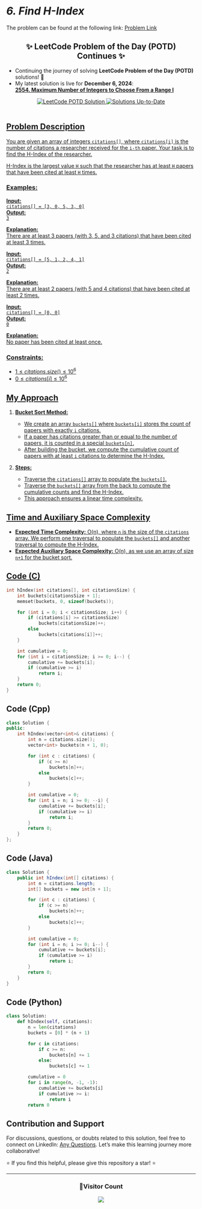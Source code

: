 # _6. Find H-Index_

The problem can be found at the following link: [Problem Link](https://www.geeksforgeeks.org/problems/find-h-index--165609/1)

<div align="center">
  <h2>✨ LeetCode Problem of the Day (POTD) Continues ✨</h2>
</div>

- Continuing the journey of solving **LeetCode Problem of the Day (POTD)** solutions! 🎯
- My latest solution is live for **December 6, 2024**:  
  **[2554. Maximum Number of Integers to Choose From a Range I](https://github.com/Hunterdii/Leetcode-POTD/blob/main/December%202024%20Leetcode%20Solution/2554.Maximum%20Number%20of%20Integers%20to%20Choose%20From%20a%20Range%20I.md)**

<div align="center">
  <a href="https://github.com/Hunterdii/Leetcode-POTD/blob/main/December%202024%20Leetcode%20Solution/2554.Maximum%20Number%20of%20Integers%20to%20Choose%20From%20a%20Range%20I.md">
    <img src="https://img.shields.io/badge/LeetCode%20POTD-Solution%20Live-brightgreen?style=for-the-badge&logo=leetcode" alt="LeetCode POTD Solution" />
  </a>
  <a href="https://github.com/Hunterdii/Leetcode-POTD/blob/main/December%202024%20Leetcode%20Solution/2554.Maximum%20Number%20of%20Integers%20to%20Choose%20From%20a%20Range%20I.md">
  <img src="https://img.shields.io/badge/Solutions-Up%20to%20Date-blue?style=for-the-badge" alt="Solutions Up-to-Date" />
</div>

<br/>

## Problem Description

You are given an array of integers `citations[]`, where `citations[i]` is the number of citations a researcher received for the `i-th` paper. Your task is to find the H-Index of the researcher.

H-Index is the largest value `H` such that the researcher has at least `H` papers that have been cited at least `H` times.

### Examples:

**Input:**  
`citations[] = [3, 0, 5, 3, 0]`  
**Output:**  
`3`

**Explanation:**  
There are at least 3 papers (with 3, 5, and 3 citations) that have been cited at least 3 times.

**Input:**  
`citations[] = [5, 1, 2, 4, 1]`  
**Output:**  
`2`

**Explanation:**  
There are at least 2 papers (with 5 and 4 citations) that have been cited at least 2 times.

**Input:**  
`citations[] = [0, 0]`  
**Output:**  
`0`

**Explanation:**  
No paper has been cited at least once.

### Constraints:

- $`1 ≤ citations.size() ≤ 10^6`$
- $`0 ≤ citations[i] ≤ 10^6`$

## My Approach

1. **Bucket Sort Method:**

   - We create an array `buckets[]` where `buckets[i]` stores the count of papers with exactly `i` citations.
   - If a paper has citations greater than or equal to the number of papers, it is counted in a special `buckets[n]`.
   - After building the bucket, we compute the cumulative count of papers with at least `i` citations to determine the H-Index.

2. **Steps:**
   - Traverse the `citations[]` array to populate the `buckets[]`.
   - Traverse the `buckets[]` array from the back to compute the cumulative counts and find the H-Index.
   - This approach ensures a linear time complexity.

## Time and Auxiliary Space Complexity

- **Expected Time Complexity:** O(n), where `n` is the size of the `citations` array. We perform one traversal to populate the `buckets[]` and another traversal to compute the H-Index.
- **Expected Auxiliary Space Complexity:** O(n), as we use an array of size `n+1` for the bucket sort.

## Code (C)

```c
int hIndex(int citations[], int citationsSize) {
    int buckets[citationsSize + 1];
    memset(buckets, 0, sizeof(buckets));

    for (int i = 0; i < citationsSize; i++) {
        if (citations[i] >= citationsSize)
            buckets[citationsSize]++;
        else
            buckets[citations[i]]++;
    }

    int cumulative = 0;
    for (int i = citationsSize; i >= 0; i--) {
        cumulative += buckets[i];
        if (cumulative >= i)
            return i;
    }
    return 0;
}
```

## Code (Cpp)

```cpp
class Solution {
public:
    int hIndex(vector<int>& citations) {
        int n = citations.size();
        vector<int> buckets(n + 1, 0);

        for (int c : citations) {
            if (c >= n)
                buckets[n]++;
            else
                buckets[c]++;
        }

        int cumulative = 0;
        for (int i = n; i >= 0; --i) {
            cumulative += buckets[i];
            if (cumulative >= i)
                return i;
        }
        return 0;
    }
};
```

## Code (Java)

```java
class Solution {
    public int hIndex(int[] citations) {
        int n = citations.length;
        int[] buckets = new int[n + 1];

        for (int c : citations) {
            if (c >= n)
                buckets[n]++;
            else
                buckets[c]++;
        }

        int cumulative = 0;
        for (int i = n; i >= 0; i--) {
            cumulative += buckets[i];
            if (cumulative >= i)
                return i;
        }
        return 0;
    }
}
```

## Code (Python)

```python
class Solution:
    def hIndex(self, citations):
        n = len(citations)
        buckets = [0] * (n + 1)

        for c in citations:
            if c >= n:
                buckets[n] += 1
            else:
                buckets[c] += 1

        cumulative = 0
        for i in range(n, -1, -1):
            cumulative += buckets[i]
            if cumulative >= i:
                return i
        return 0
```

## Contribution and Support

For discussions, questions, or doubts related to this solution, feel free to connect on LinkedIn: [Any Questions](https://www.linkedin.com/in/patel-hetkumar-sandipbhai-8b110525a/). Let’s make this learning journey more collaborative!

⭐ If you find this helpful, please give this repository a star! ⭐

---

<div align="center">
  <h3><b>📍Visitor Count</b></h3>
</div>

<p align="center">
  <img src="https://visitor-badge.laobi.icu/badge?page_id=Hunterdii.GeeksforGeeks-POTD" />
</p>
